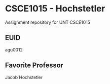 # CSCE1015 - Hochstetler
Assignment repository for UNT CSCE1015
## EUID
agu0012
## Favorite Professor
Jacob Hochstetler
